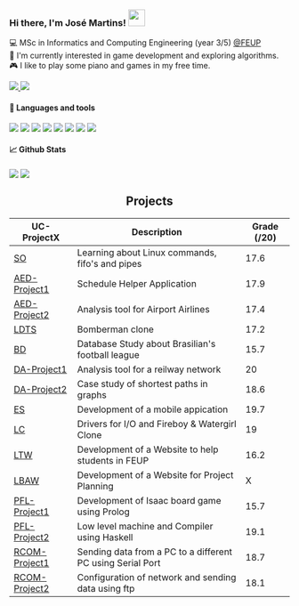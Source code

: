 ### Hi there, I'm José Martins! <img src="https://raw.githubusercontent.com/MartinHeinz/MartinHeinz/master/wave.gif" width="30px">

<!--- Brief description ---> 
:computer: MSc in Informatics and Computing Engineering (year 3/5) [@FEUP](https://sigarra.up.pt/feup/pt/web_page.inicial) <br />
:telescope: I'm currently interested in game development and exploring algorithms. <br />
:video_game: I like to play some piano and games in my free time. <br />

<!--- Github and mail:to --->
<a href="https://www.linkedin.com/in/jos%C3%A9-martins-35a809241/">
  <img src="https://camo.githubusercontent.com/a80d00f23720d0bc9f55481cfcd77ab79e141606829cf16ec43f8cacc7741e46/68747470733a2f2f696d672e736869656c64732e696f2f62616467652f4c696e6b6564496e2d3030373742353f7374796c653d666f722d7468652d6261646765266c6f676f3d6c696e6b6564696e266c6f676f436f6c6f723d7768697465"/>
</a>
<a href="mailto:joseapmartins2003@gmail.com">
  <img src="https://camo.githubusercontent.com/571384769c09e0c66b45e39b5be70f68f552db3e2b2311bc2064f0d4a9f5983b/68747470733a2f2f696d672e736869656c64732e696f2f62616467652f476d61696c2d4431343833363f7374796c653d666f722d7468652d6261646765266c6f676f3d676d61696c266c6f676f436f6c6f723d7768697465"/>
</a>



#### :wrench: Languages and tools 

<p>
  
  <!--- OS ---> 
  <img src="https://img.shields.io/badge/OS-Linux-informational?style=flat&logo=Linux&logoColor=white&color=2bbc8a">
  <img src="https://img.shields.io/badge/Shell-Bash-informational?style=flat&logo=GNU-Bash&logoColor=white&color=2bbc8a">
    
  <!--- Tools --->   
  <img src="https://img.shields.io/badge/Tools-Git-informational?style=flat&logo=Git&logoColor=white&color=2bbc8a">
  
  <!--- Editors --->
  <img src="https://img.shields.io/badge/Editor-Visual%20Studio%20Code-informational?style=flat&logo=visual-studio-code&logoColor=white&color=2bbc8a">
  
  <!--- Programming languages ---> 
  <img src="https://img.shields.io/badge/Code-Python-informational?style=flat&logo=Python&logoColor=white&color=2bbc8a">
  <img src="https://img.shields.io/badge/Code-C-informational?style=flat&logo=C&logoColor=white&color=2bbc8a">
  <img src="https://img.shields.io/badge/Code-Java-informational?style=flat&logo=Java&logoColor=white&color=2bbc8a">
  <img src="https://img.shields.io/badge/Code-C++-informational?style=flat&logo=c%2B%2B&logoColor=white&color=2bbc8a">
  
</p>

#### 📈 Github Stats

<div>
  <img align="center" src="https://github-readme-stats.vercel.app/api?username=ZeAntonioM&count_private=true&theme=dark&show_icons=true&hide_border=true" />
  <img align="center" src="https://github-readme-stats.vercel.app/api/top-langs/?username=ZeAntonioM&theme=dark&show_icons=true&layout=compact&hide_border=true&exclude_repo=github-readme-stats,anuraghazra.github.io,feup-csr" />
</div>

<h2 align = "center" >Projects</h2>
<p align = "center">

| UC-ProjectX   | Description                                                                                                                                          | Grade (/20) |
|---------------|------------------------------------------------------------------------------------------------------------------------------------------------------|-------------|
| [SO](https://github.com/ZeAntonioM/SOpeProject) | Learning about Linux commands, fifo's and pipes | 17.6 |
| [AED-Project1](https://github.com/ZeAntonioM/AED_project1) | Schedule Helper Application | 17.9 |
| [AED-Project2](https://github.com/ZeAntonioM/AED_project2) | Analysis tool for Airport Airlines | 17.4 |
| [LDTS](https://github.com/ZeAntonioM/LDTS-project) | Bomberman clone | 17.2 |
| [BD](https://github.com/ZeAntonioM/BD-Project) | Database Study about Brasilian's football league | 15.7 |
| [DA-Project1](https://github.com/ZeAntonioM/da-project1) | Analysis tool for a reilway network | 20 |
| [DA-Project2](https://github.com/ZeAntonioM/DA-Project2) | Case study of shortest paths in graphs | 18.6 |
| [ES](https://github.com/ZeAntonioM/ES-Project1) | Development of a mobile appication | 19.7 |
| [LC](https://github.com/ZeAntonioM/LCOM-Project) | Drivers for I/O and Fireboy & Watergirl Clone | 19 |
| [LTW](https://github.com/ZeAntonioM/LTW-Project) | Development of a Website to help students in FEUP | 16.2 |
| [LBAW](https://github.com/ZeAntonioM/LBAW-Project) | Development of a Website for Project Planning | X |
| [PFL-Project1](https://github.com/ZeAntonioM/pfl-project1) | Development of Isaac board game using Prolog | 15.7 |
| [PFL-Project2](https://github.com/ZeAntonioM/PFL-project2) | Low level machine and Compiler using Haskell | 19.1 |
| [RCOM-Project1](https://github.com/ZeAntonioM/Rcom-First_lab) | Sending data from a PC to a different PC using Serial Port | 18.7 |
| [RCOM-Project2](https://github.com/ZeAntonioM/RCOM-Lab2) | Configuration of network and sending data using ftp | 18.1 |

</p>
